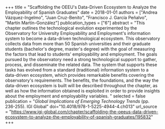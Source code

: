 +++
title = "Scaffolding the OEEU's Data-Driven Ecosystem to Analyze the Employability of Spanish Graduates"
date = 2018-01-01
authors = ["Andrea Vázquez-Ingelmo", "Juan Cruz-Benito", "Francisco J. García Peñalvo", "Martín Martín-González"]
publication_types = ["6"]
abstract = "This chapter outlines the technological evolution experimented by the Observatory for University Employability and Employment's information system to become a data-driven technological ecosystem. This observatory collects data from more than 50 Spanish universities and their graduate students (bachelor's degree, master's degree) with the goal of measuring the factors that lead to students' employability and employment. The goals pursued by the observatory need a strong technological support to gather, process, and disseminate the related data. The system that supports these tasks has evolved from a standard (traditional) information system to a data-driven ecosystem, which provides remarkable benefits covering the observatory's requirements. The benefits, the foundations, and the way the data-driven ecosystem is built will be described throughout the chapter, as well as how the information obtained is exploited in order to provide insights about the employment and employability variables. "
selected = false
publication = "*Global Implications of Emerging Technology Trends* (pp. 236-255). IGI Global"
doi="10.4018/978-1-5225-4944-4.ch013"
url_source = "https://www.igi-global.com/chapter/scaffolding-the-oeeus-data-driven-ecosystem-to-analyze-the-employability-of-spanish-graduates/195832"
+++
